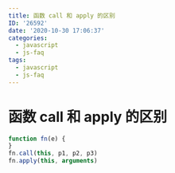 ```yaml
---
title: 函数 call 和 apply 的区别
ID: '26592'
date: '2020-10-30 17:06:37'
categories:
  - javascript
  - js-faq
tags:
  - javascript
  - js-faq
---
```


# 函数 call 和 apply 的区别

``` js 
function fn(e) {
}
fn.call(this, p1, p2, p3)
fn.apply(this, arguments)
```
 
 
 
 
 
